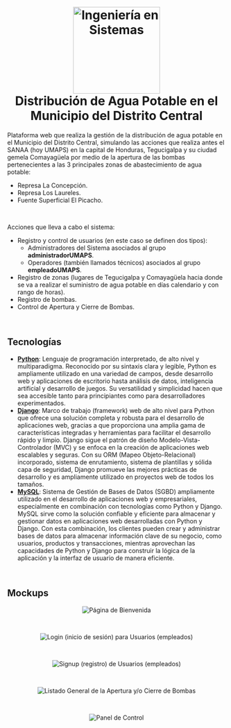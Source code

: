 <!-- Inicio de Encabezado -->
<h1 align="center">
  <br>
  <a href="https://github.com/KenetOrellana/Distribucion-de-Agua-Potable-MDC"><img src="https://github.com/KenetOrellana/Distribucion-de-Agua-Potable-MDC/assets/86451633/5aa3f357-8684-4899-aece-2f6f868fa6bf" alt="Ingeniería en Sistemas" title="Ingeniería en Sistemas" width="200" height="auto"></a>
  <br>
    Distribución de Agua Potable en el Municipio del Distrito Central
  <br>

</h1>
<!-- Fin de Encabezado -->
<p>Plataforma web que realiza la gestión de la distribución de agua potable en el Municipio del Distrito Central, simulando las acciones que realiza antes el SANAA (hoy UMAPS) en la capital de Honduras, Tegucigalpa y su ciudad gemela Comayagüela por medio de la apertura de las bombas pertenecientes a las 3 principales zonas de abastecimiento de agua potable:</p>

* Represa La Concepción.
* Represa Los Laureles.
* Fuente Superficial El Picacho.
<br>
<p>Acciones que lleva a cabo el sistema:</p>

* Registro y control de usuarios (en este caso se definen dos tipos):
  - Administradores del Sistema asociados al grupo <b>administradorUMAPS</b>.
  - Operadores (también llamados técnicos) asociados al grupo <b>empleadoUMAPS</b>.
* Registro de zonas (lugares de Tegucigalpa y Comayagüela hacia donde se va a realizar el suministro de agua potable en días calendario y con rango de horas).
* Registro de bombas.
* Control de Apertura y Cierre de Bombas.
<br>

## Tecnologías
* [<b>Python</b>](https://www.python.org/downloads/): Lenguaje de programación interpretado, de alto nivel y multiparadigma. Reconocido por su sintaxis clara y legible, Python es ampliamente utilizado en una variedad de campos, desde desarrollo web y aplicaciones de escritorio hasta análisis de datos, inteligencia artificial y desarrollo de juegos. Su versatilidad y simplicidad hacen que sea accesible tanto para principiantes como para desarrolladores experimentados.
* [<b>Django</b>](https://www.djangoproject.com/download/): Marco de trabajo (framework) web de alto nivel para Python que ofrece una solución completa y robusta para el desarrollo de aplicaciones web, gracias a que proporciona una amplia gama de características integradas y herramientas para facilitar el desarrollo rápido y limpio. Django sigue el patrón de diseño Modelo-Vista-Controlador (MVC) y se enfoca en la creación de aplicaciones web escalables y seguras. Con su ORM (Mapeo Objeto-Relacional) incorporado, sistema de enrutamiento, sistema de plantillas y sólida capa de seguridad, Django promueve las mejores prácticas de desarrollo y es ampliamente utilizado en proyectos web de todos los tamaños.
* [<b>MySQL</b>](https://dev.mysql.com/downloads/installer/): Sistema de Gestión de Bases de Datos (SGBD) ampliamente utilizado en el desarrollo de aplicaciones web y empresariales, especialmente en combinación con tecnologías como Python y Django. MySQL sirve como la solución confiable y eficiente para almacenar y gestionar datos en aplicaciones web desarrolladas con Python y Django. Con esta combinación, los clientes pueden crear y administrar bases de datos para almacenar información clave de su negocio, como usuarios, productos y transacciones, mientras aprovechan las capacidades de Python y Django para construir la lógica de la aplicación y la interfaz de usuario de manera eficiente.
<br>

## Mockups

<p align="center">
  <picture>
    <img alt="Página de Bienvenida" height="auto" width="auto" src="https://github.com/KenetOrellana/Distribucion-de-Agua-Potable-MDC/assets/86451633/d2acd878-edce-45bc-b9a6-f8e672e49268" title="Página de Bienvenida">
  </picture>
</p>
<br>
<p align="center">
  <picture>
    <img alt="Login (inicio de sesión) para Usuarios (empleados)" height="auto" width="auto" src="https://github.com/KenetOrellana/Distribucion-de-Agua-Potable-MDC/assets/86451633/b7f18859-b8da-4524-8258-7ab2c4803c6a" title="Login (inicio de sesión) para Usuarios (empleados)">
  </picture>
</p>
<br>
<p align="center">
  <picture>
    <img alt="Signup (registro) de Usuarios (empleados)" height="auto" width="auto" src="https://github.com/KenetOrellana/Distribucion-de-Agua-Potable-MDC/assets/86451633/9dbd7ceb-e960-4479-a96c-eea7aaf7228c" title="Signup (registro) de Usuarios (empleados)">
  </picture>
</p>
<br>
<p align="center">
  <picture>
    <img alt="Listado General de la Apertura y/o Cierre de Bombas" height="auto" width="auto" src="https://github.com/KenetOrellana/Distribucion-de-Agua-Potable-MDC/assets/86451633/7622d483-4656-44fa-9bdb-530fd8e51a87" title="Listado General de la Apertura y/o Cierre de Bombas">
  </picture>
</p>
<br>
<p align="center">
    <img alt="Panel de Control" height="auto" width="auto" src="https://github.com/KenetOrellana/Distribucion-de-Agua-Potable-MDC/assets/86451633/b3b1ae23-5e13-4c1b-bb59-64eb4bd39b28" title="Panel de Control">
  </picture>
</p>
<br>
